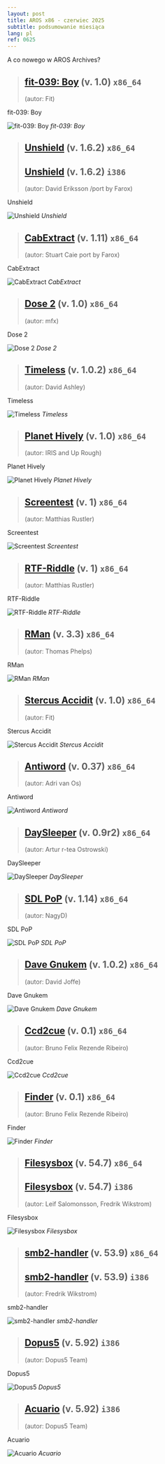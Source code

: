 ```yaml
---
layout: post
title: AROS x86 - czerwiec 2025
subtitle: podsumowanie miesiąca
lang: pl
ref: 0625
---
```


A co nowego w AROS Archives?  

> ## [fit-039: Boy](https://archives.arosworld.org/?function=showfile&file=demo/scene/fit/boy.x86_64-aros-v11.zip) (v. 1.0) `x86_64`
> (autor:	Fit)

fit-039: Boy

![fit-039: Boy](/assets/img/0625/boy.jpg)
*fit-039: Boy*

> ## [Unshield](https://archives.arosworld.org/?function=showfile&file=utility/archive/unshield1.6.2.x86_64-aros-v11.zip) (v. 1.6.2) `x86_64`
> ## [Unshield](https://archives.arosworld.org/?function=showfile&file=utility/archive/unshield-1.6.2.i386-aros.zip) (v. 1.6.2) `i386`
> (autor: David Eriksson /port by Farox)

Unshield

![Unshield](/assets/img/0625/unshield.png)
*Unshield*

> ## [CabExtract](https://archives.arosworld.org/?function=showfile&file=utility/archive/cabextract1.11.x86_64-aros-v11.zip) (v. 1.11) `x86_64`
> (autor: Stuart Caie port by Farox)

CabExtract

![CabExtract](/assets/img/0625/cabextract.png)
*CabExtract*

> ## [Dose 2](https://archives.arosworld.org/?function=showfile&file=demo/scene/dose2.x86_64-aros-v11.zip) (v. 1.0) `x86_64`
> (autor:	mfx)

Dose 2

![Dose 2](/assets/img/0625/dose2.jpg)
*Dose 2*

> ## [Timeless](https://archives.arosworld.org/?function=showfile&file=demo/scene/timeless.x86_64-aros-v11.zip) (v. 1.0.2) `x86_64`
> (autor:	David Ashley)

Timeless

![Timeless](/assets/img/0625/timeless.jpg)
*Timeless*

> ## [Planet Hively](https://archives.arosworld.org/?function=showfile&file=demo/music/planethively.x86_64-aros-v11.zip) (v. 1.0) `x86_64`
> (autor:	IRIS and Up Rough)

Planet Hively

![Planet Hively](/assets/img/0625/planethively.jpg)
*Planet Hively*

> ## [Screentest](https://archives.arosworld.org/?function=showfile&file=demo/misc/screentest-v1.x86_64-aros-v11.zip) (v. 1) `x86_64`
> (autor:	Matthias Rustler)

Screentest

![Screentest](/assets/img/0625/screentest.jpg)
*Screentest*

> ## [RTF-Riddle](https://archives.arosworld.org/?function=showfile&file=utility/text/convert/rtf-riddle-v3.97b.x86_64-aros-v11.zip) (v. 1) `x86_64`
> (autor:	Matthias Rustler)

RTF-Riddle

![RTF-Riddle](/assets/img/0625/rtf-riddle.jpg)
*RTF-Riddle*

> ## [RMan](https://archives.arosworld.org/?function=showfile&file=utility/text/convert/rman-v3.3.x86_64-aros-v11.zip) (v. 3.3) `x86_64`
> (autor:	Thomas Phelps)

RMan

![RMan](/assets/img/0625/rman.jpg)
*RMan*

> ## [Stercus Accidit](https://archives.arosworld.org/?function=showfile&file=demo/scene/fit/stercus.x86_64-aros-v11.zip) (v. 1.0) `x86_64`
> (autor:	Fit)

Stercus Accidit

![Stercus Accidit](/assets/img/0625/stercus.jpg)
*Stercus Accidit*

> ## [Antiword](https://archives.arosworld.org/?function=showfile&file=utility/text/convert/antiword-v0.37.x86_64-aros-v11.zip) (v. 0.37) `x86_64`
> (autor:	Adri van Os)

Antiword

![Antiword](/assets/img/0625/antiword.jpg)
*Antiword*

> ## [DaySleeper](https://archives.arosworld.org/?function=showfile&file=utility/text/misc/daysleeper-v0.9r2.x86_64-aros-v11.zip) (v. 0.9r2) `x86_64`
> (autor:	Artur r-tea Ostrowski)

DaySleeper

![DaySleeper](/assets/img/0625/daysleeper.jpg)
*DaySleeper*

> ## [SDL PoP](https://archives.arosworld.org/?function=showfile&file=game/platform/sdlpop.x86_64-aros-v11.zip) (v. 1.14) `x86_64`
> (autor:	NagyD)

SDL PoP

![SDL PoP](/assets/img/0625/sdlpop.jpg)
*SDL PoP*


> ## [Dave Gnukem](https://archives.arosworld.org/?function=showfile&file=game/platform/davegnukem.x86_64-aros-v11.zip) (v. 1.0.2) `x86_64`
> (autor:	David Joffe)

Dave Gnukem

![Dave Gnukem](/assets/img/0625/davegnukem.jpg)
*Dave Gnukem*

> ## [Ccd2cue](https://archives.arosworld.org/?function=showfile&file=utility/filetool/ccd2cue-v01.x86_64-aros-v11.zip) (v. 0.1) `x86_64`
> (autor:	Bruno Felix Rezende Ribeiro)

Ccd2cue

![Ccd2cue](/assets/img/0625/ccd2cue.jpg)
*Ccd2cue*

> ## [Finder](https://archives.arosworld.org/?function=showfile&file=utility/filetool/finder-v3.1.x86_64-aros-v11.zip) (v. 0.1) `x86_64`
> (autor:	Bruno Felix Rezende Ribeiro)

Finder

![Finder](/assets/img/0625/finder.jpg)
*Finder*

> ## [Filesysbox](https://archives.arosworld.org/?function=showfile&file=library/filesysbox-v54.7.x86_64-aros-v11.zip) (v. 54.7) `x86_64`
> ## [Filesysbox](https://archives.arosworld.org/?function=showfile&file=library/misc/filesysbox-v54.7.i386-aros.lha) (v. 54.7) `i386`
> (autor:	Leif Salomonsson, Fredrik Wikstrom)

Filesysbox

![Filesysbox](/assets/img/0625/filesysbox.jpg)
*Filesysbox*

> ## [smb2-handler](https://archives.arosworld.org/?function=showfile&file=network/samba/smb2fs-v53.9.x86_64-aros-v11.zip) (v. 53.9) `x86_64`
> ## [smb2-handler](https://archives.arosworld.org/?function=showfile&file=network/samba/smb2fs-v53.9.i386-aros.lha) (v. 53.9) `i386`
> (autor:	Fredrik Wikstrom)

smb2-handler

![smb2-handler](/assets/img/0625/smb2-handler.jpg)
*smb2-handler*

> ## [Dopus5](https://archives.arosworld.org/?function=showfile&file=utility/filetool/dopus5_92_i386-aros.zip) (v. 5.92) `i386`
> (autor:	Dopus5 Team)

Dopus5

![Dopus5](/assets/img/0625/dopus5.jpg)
*Dopus5*

> ## [Acuario](https://archives.arosworld.org/?function=showfile&file=utility/misc/acuario.lha) (v. 5.92) `i386`
> (autor:	Dopus5 Team)

Acuario

![Acuario](/assets/img/0625/acuario.jpg)
*Acuario*

